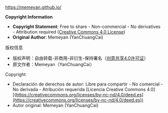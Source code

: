 https://memeyan.github.io/

**Copyright Information**

- **Copyright Statement**: Free to share - Non-commercial - No derivatives - Attribution required ([Creative Commons 4.0 License](https://creativecommons.org/licenses/by-nc-nd/4.0/deed.en))
- **Original Author**: Memeyan (YanChuangCai)

版权信息

- 版权声明：自由转载-非商用-非衍生-保持署名（[创意共享4.0许可证](http://creativecommons.org/licenses/by-nc-nd/3.0/deed.zh)）
- 原文作者：Memeyan（YanChuangCai）

Copyright

- Declaración de derechos de autor: Libre para compartir - No comercial - No derivada - Atribución requerida [Licencia Creative Commons 4.0][(https://creativecommons.org/licenses/by-nc-nd/4.0/deed.es](https://creativecommons.org/licenses/by-nc-nd/4.0/deed.es))
- Autor original: Memeyan (YanChuangCai)
